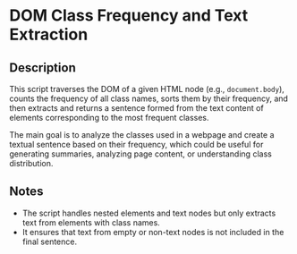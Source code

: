 # DOM Class Frequency and Text Extraction

## Description

This script traverses the DOM of a given HTML node (e.g., `document.body`), counts the frequency of all class names, sorts them by their frequency, and then extracts and returns a sentence formed from the text content of elements corresponding to the most frequent classes.

The main goal is to analyze the classes used in a webpage and create a textual sentence based on their frequency, which could be useful for generating summaries, analyzing page content, or understanding class distribution.

## Notes

- The script handles nested elements and text nodes but only extracts text from elements with class names.
- It ensures that text from empty or non-text nodes is not included in the final sentence.
